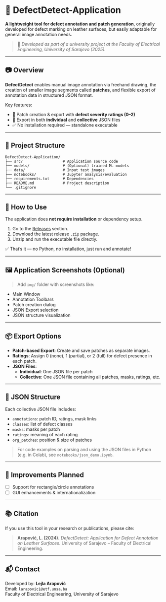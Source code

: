 # 🧠 DefectDetect-Application

**A lightweight tool for defect annotation and patch generation**, originally developed for defect marking on leather surfaces, but easily adaptable for general image annotation needs.

> 📌 *Developed as part of a university project at the Faculty of Electrical Engineering, University of Sarajevo (2025).*

---

## 📷 Overview

**DefectDetect** enables manual image annotation via freehand drawing, the creation of smaller image segments called **patches**, and flexible export of annotation data in structured JSON format.

Key features:
- 🧩 Patch creation & export with **defect severity ratings (0–2)**
- 📁 Export in both **individual** and **collective** JSON files
- ✅ No installation required — standalone executable

---

## 📁 Project Structure

```
DefectDetect-Application/
├── src/                  # Application source code
├── models/               # (Optional) trained ML models
├── data/                 # Input test images
├── notebooks/            # Jupyter analysis/evaluation
├── requirements.txt      # Dependencies
├── README.md             # Project description
└── .gitignore
```

---

## 🚀 How to Use

The application does **not require installation** or dependency setup.

1. Go to the [Releases](https://github.com/arapov1c/DefectDetect-Application/releases) section.
2. Download the latest release `.zip` package.
3. Unzip and run the executable file directly.

✅ That’s it — no Python, no installation, just run and annotate!

---

## 🖼️ Application Screenshots (Optional)
> Add `img/` folder with screenshots like:
- Main Window
- Annotation Toolbars
- Patch creation dialog
- JSON Export selection
- JSON structure visualization

---

## 📦 Export Options

- **Patch-based Export**: Create and save patches as separate images.
- **Ratings**: Assign 0 (none), 1 (partial), or 2 (full) for defect presence in each patch.
- **JSON Files**:
  - **Individual**: One JSON file per patch
  - **Collective**: One JSON file containing all patches, masks, ratings, etc.

---

## 📄 JSON Structure

Each collective JSON file includes:
- `annotations`: patch ID, ratings, mask links
- `classes`: list of defect classes
- `masks`: masks per patch
- `ratings`: meaning of each rating
- `org_patches`: position & size of patches

> For code examples on parsing and using the JSON files in Python (e.g. in Colab), see `notebooks/json_demo.ipynb`.

---

## 🧠 Improvements Planned

- [ ] Support for rectangle/circle annotations
- [ ] GUI enhancements & internationalization

---

## 📚 Citation

If you use this tool in your research or publications, please cite:

> **Arapović, L. (2024).** _DefectDetect: Application for Defect Annotation on Leather Surfaces_. University of Sarajevo – Faculty of Electrical Engineering.

---

## 📬 Contact

Developed by: **Lejla Arapović**  
Email: `larapovic1@etf.unsa.ba`  
Faculty of Electrical Engineering, University of Sarajevo
